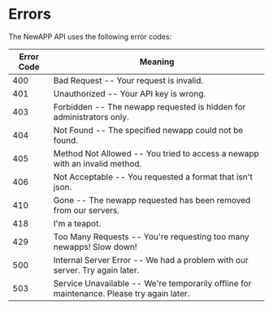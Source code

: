 # Errors


The NewAPP API uses the following error codes:

Error Code | Meaning
---------- | -------
400 | Bad Request -- Your request is invalid.
401 | Unauthorized -- Your API key is wrong.
403 | Forbidden -- The newapp requested is hidden for administrators only.
404 | Not Found -- The specified newapp could not be found.
405 | Method Not Allowed -- You tried to access a newapp with an invalid method.
406 | Not Acceptable -- You requested a format that isn't json.
410 | Gone -- The newapp requested has been removed from our servers.
418 | I'm a teapot.
429 | Too Many Requests -- You're requesting too many newapps! Slow down!
500 | Internal Server Error -- We had a problem with our server. Try again later.
503 | Service Unavailable -- We're temporarily offline for maintenance. Please try again later.
